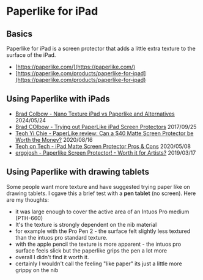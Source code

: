 # Paperlike for iPad

## Basics

Paperlike for iPad is a screen protector that adds a little extra texture to the surface of the iPad.

* [https://paperlike.com/](https://paperlike.com/)
* [https://paperlike.com/products/paperlike-for-ipad](https://paperlike.com/products/paperlike-for-ipad) &#x20;

## Using Paperlike with iPads

* [Brad Colbow - Nano Texture iPad vs Paperlike and Alternatives](https://www.youtube.com/watch?v=A4NUDHRVKbM) 2024/05/24&#x20;
* [Brad COlbow - Trying out PaperLike iPad Screen Protectors](https://www.youtube.com/watch?v=XXHMtY23zAg) 2017/09/25
* [Teoh Yi Chie - PaperLike review: Can a $40 Matte Screen Protector be Worth the Money?](https://www.youtube.com/watch?v=faYStZ3ipPI) 2020/08/16
* [Teoh on Tech - iPad Matte Screen Protector Pros & Cons](https://www.youtube.com/watch?v=sd1y-dE1tMg) 2020/05/08
* [ergojosh - Paperlike Screen Protector! - Worth it for Artists?](https://www.youtube.com/watch?v=gHUw7l2EX3s) 2019/03/17

## Using Paperlike with drawing tablets

Some people want more texture and have suggested trying paper like on drawing tablets. I cgave this a  brief test with a **pen tablet** (no screen). Here are my thoughts:

* it was large enough to cover the active area of an Intuos Pro medium (PTH-660)
* It's the texture is strongly dependent on the nib material
* for example with the Pro Pen 2 - the surface felt slightly less textured than the intuos pro standard texture.
* with the apple pencil the texture is more apparent - the intuos pro surface feels slick but the paperlike grips the pen a lot more
* overall I didn't find it worth it.
* certainly I wouldn't call the feeling "like paper" its just a little more grippy on the nib

